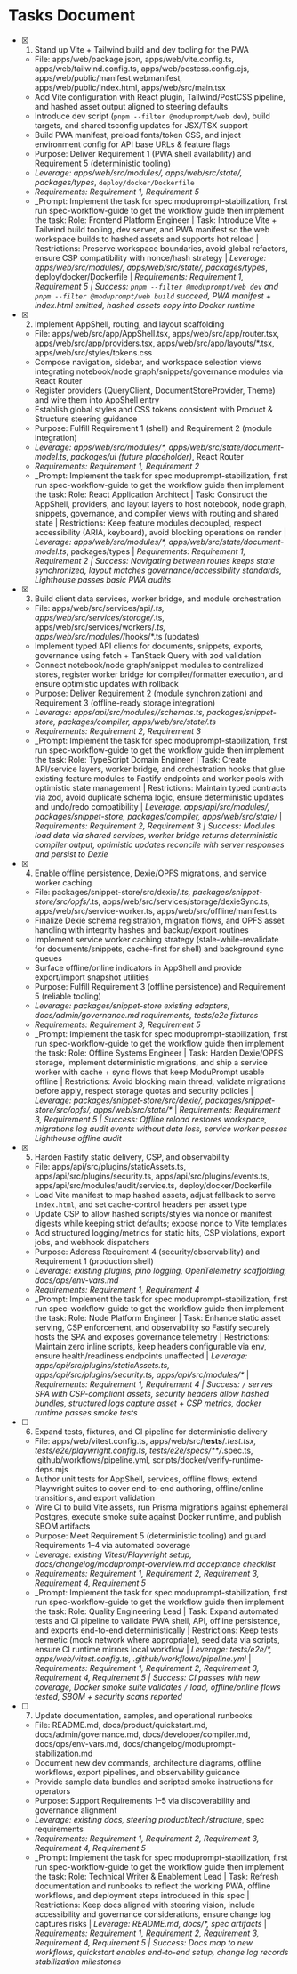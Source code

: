 # Tasks Document

- [x] 1. Stand up Vite + Tailwind build and dev tooling for the PWA
  - File: apps/web/package.json, apps/web/vite.config.ts, apps/web/tailwind.config.ts, apps/web/postcss.config.cjs, apps/web/public/manifest.webmanifest, apps/web/public/index.html, apps/web/src/main.tsx
  - Add Vite configuration with React plugin, Tailwind/PostCSS pipeline, and hashed asset output aligned to steering defaults
  - Introduce dev script (`pnpm --filter @moduprompt/web dev`), build targets, and shared tsconfig updates for JSX/TSX support
  - Build PWA manifest, preload fonts/token CSS, and inject environment config for API base URLs & feature flags
  - Purpose: Deliver Requirement 1 (PWA shell availability) and Requirement 5 (deterministic tooling)
  - _Leverage: apps/web/src/modules/*, apps/web/src/state/*, packages/types_, `deploy/docker/Dockerfile`
  - _Requirements: Requirement 1, Requirement 5_
  - _Prompt: Implement the task for spec moduprompt-stabilization, first run spec-workflow-guide to get the workflow guide then implement the task: Role: Frontend Platform Engineer | Task: Introduce Vite + Tailwind build tooling, dev server, and PWA manifest so the web workspace builds to hashed assets and supports hot reload | Restrictions: Preserve workspace boundaries, avoid global refactors, ensure CSP compatibility with nonce/hash strategy | _Leverage: apps/web/src/modules/*, apps/web/src/state/*, packages/types_, deploy/docker/Dockerfile | _Requirements: Requirement 1, Requirement 5 | Success: `pnpm --filter @moduprompt/web dev` and `pnpm --filter @moduprompt/web build` succeed, PWA manifest + index.html emitted, hashed assets copy into Docker runtime_

- [x] 2. Implement AppShell, routing, and layout scaffolding
  - File: apps/web/src/app/AppShell.tsx, apps/web/src/app/router.tsx, apps/web/src/app/providers.tsx, apps/web/src/app/layouts/*.tsx, apps/web/src/styles/tokens.css
  - Compose navigation, sidebar, and workspace selection views integrating notebook/node graph/snippets/governance modules via React Router
  - Register providers (QueryClient, DocumentStoreProvider, Theme) and wire them into AppShell entry
  - Establish global styles and CSS tokens consistent with Product & Structure steering guidance
  - Purpose: Fulfill Requirement 1 (shell) and Requirement 2 (module integration)
  - _Leverage: apps/web/src/modules/*, apps/web/src/state/document-model.ts, packages/ui (future placeholder)_, React Router
  - _Requirements: Requirement 1, Requirement 2_
  - _Prompt: Implement the task for spec moduprompt-stabilization, first run spec-workflow-guide to get the workflow guide then implement the task: Role: React Application Architect | Task: Construct the AppShell, providers, and layout layers to host notebook, node graph, snippets, governance, and compiler views with routing and shared state | Restrictions: Keep feature modules decoupled, respect accessibility (ARIA, keyboard), avoid blocking operations on render | _Leverage: apps/web/src/modules/*, apps/web/src/state/document-model.ts_, packages/types | _Requirements: Requirement 1, Requirement 2 | Success: Navigating between routes keeps state synchronized, layout matches governance/accessibility standards, Lighthouse passes basic PWA audits_

- [x] 3. Build client data services, worker bridge, and module orchestration
  - File: apps/web/src/services/api/*.ts, apps/web/src/services/storage/*.ts, apps/web/src/services/workers/*.ts, apps/web/src/modules/*/hooks/*.ts (updates)
  - Implement typed API clients for documents, snippets, exports, governance using fetch + TanStack Query with zod validation
  - Connect notebook/node graph/snippet modules to centralized stores, register worker bridge for compiler/formatter execution, and ensure optimistic updates with rollback
  - Purpose: Deliver Requirement 2 (module synchronization) and Requirement 3 (offline-ready storage integration)
  - _Leverage: apps/api/src/modules/*/schemas.ts, packages/snippet-store, packages/compiler, apps/web/src/state/*.ts_
  - _Requirements: Requirement 2, Requirement 3_
  - _Prompt: Implement the task for spec moduprompt-stabilization, first run spec-workflow-guide to get the workflow guide then implement the task: Role: TypeScript Domain Engineer | Task: Create API/service layers, worker bridge, and orchestration hooks that glue existing feature modules to Fastify endpoints and worker pools with optimistic state management | Restrictions: Maintain typed contracts via zod, avoid duplicate schema logic, ensure deterministic updates and undo/redo compatibility | _Leverage: apps/api/src/modules/*, packages/snippet-store, packages/compiler, apps/web/src/state/*_ | _Requirements: Requirement 2, Requirement 3 | Success: Modules load data via shared services, worker bridge returns deterministic compiler output, optimistic updates reconcile with server responses and persist to Dexie_

- [x] 4. Enable offline persistence, Dexie/OPFS migrations, and service worker caching
  - File: packages/snippet-store/src/dexie/*.ts, packages/snippet-store/src/opfs/*.ts, apps/web/src/services/storage/dexieSync.ts, apps/web/src/service-worker.ts, apps/web/src/offline/manifest.ts
  - Finalize Dexie schema registration, migration flows, and OPFS asset handling with integrity hashes and backup/export routines
  - Implement service worker caching strategy (stale-while-revalidate for documents/snippets, cache-first for shell) and background sync queues
  - Surface offline/online indicators in AppShell and provide export/import snapshot utilities
  - Purpose: Fulfill Requirement 3 (offline persistence) and Requirement 5 (reliable tooling)
  - _Leverage: packages/snippet-store existing adapters, docs/admin/governance.md requirements, tests/e2e fixtures_
  - _Requirements: Requirement 3, Requirement 5_
  - _Prompt: Implement the task for spec moduprompt-stabilization, first run spec-workflow-guide to get the workflow guide then implement the task: Role: Offline Systems Engineer | Task: Harden Dexie/OPFS storage, implement deterministic migrations, and ship a service worker with cache + sync flows that keep ModuPrompt usable offline | Restrictions: Avoid blocking main thread, validate migrations before apply, respect storage quotas and security policies | _Leverage: packages/snippet-store/src/dexie/*, packages/snippet-store/src/opfs/*, apps/web/src/state/*_ | _Requirements: Requirement 3, Requirement 5 | Success: Offline reload restores workspace, migrations log audit events without data loss, service worker passes Lighthouse offline audit_

- [x] 5. Harden Fastify static delivery, CSP, and observability
  - File: apps/api/src/plugins/staticAssets.ts, apps/api/src/plugins/security.ts, apps/api/src/plugins/events.ts, apps/api/src/modules/audit/service.ts, deploy/docker/Dockerfile
  - Load Vite manifest to map hashed assets, adjust fallback to serve `index.html`, and set cache-control headers per asset type
  - Update CSP to allow hashed scripts/styles via nonce or manifest digests while keeping strict defaults; expose nonce to Vite templates
  - Add structured logging/metrics for static hits, CSP violations, export jobs, and webhook dispatchers
  - Purpose: Address Requirement 4 (security/observability) and Requirement 1 (production shell)
  - _Leverage: existing plugins, pino logging, OpenTelemetry scaffolding, docs/ops/env-vars.md_
  - _Requirements: Requirement 1, Requirement 4_
  - _Prompt: Implement the task for spec moduprompt-stabilization, first run spec-workflow-guide to get the workflow guide then implement the task: Role: Node Platform Engineer | Task: Enhance static asset serving, CSP enforcement, and observability so Fastify securely hosts the SPA and exposes governance telemetry | Restrictions: Maintain zero inline scripts, keep headers configurable via env, ensure health/readiness endpoints unaffected | _Leverage: apps/api/src/plugins/staticAssets.ts, apps/api/src/plugins/security.ts, apps/api/src/modules/*_ | _Requirements: Requirement 1, Requirement 4 | Success: `/` serves SPA with CSP-compliant assets, security headers allow hashed bundles, structured logs capture asset + CSP metrics, docker runtime passes smoke tests_

- [ ] 6. Expand tests, fixtures, and CI pipeline for deterministic delivery
  - File: apps/web/vitest.config.ts, apps/web/src/__tests__/*.test.tsx, tests/e2e/playwright.config.ts, tests/e2e/specs/**/*.spec.ts, .github/workflows/pipeline.yml, scripts/docker/verify-runtime-deps.mjs
  - Author unit tests for AppShell, services, offline flows; extend Playwright suites to cover end-to-end authoring, offline/online transitions, and export validation
  - Wire CI to build Vite assets, run Prisma migrations against ephemeral Postgres, execute smoke suite against Docker runtime, and publish SBOM artifacts
  - Purpose: Meet Requirement 5 (deterministic tooling) and guard Requirements 1–4 via automated coverage
  - _Leverage: existing Vitest/Playwright setup, docs/changelog/moduprompt-overview.md acceptance checklist_
  - _Requirements: Requirement 1, Requirement 2, Requirement 3, Requirement 4, Requirement 5_
  - _Prompt: Implement the task for spec moduprompt-stabilization, first run spec-workflow-guide to get the workflow guide then implement the task: Role: Quality Engineering Lead | Task: Expand automated tests and CI pipeline to validate PWA shell, API, offline persistence, and exports end-to-end deterministically | Restrictions: Keep tests hermetic (mock network where appropriate), seed data via scripts, ensure CI runtime mirrors local workflow | _Leverage: tests/e2e/*, apps/web/vitest.config.ts, .github/workflows/pipeline.yml_ | _Requirements: Requirement 1, Requirement 2, Requirement 3, Requirement 4, Requirement 5 | Success: CI passes with new coverage, Docker smoke suite validates `/` load, offline/online flows tested, SBOM + security scans reported_

- [ ] 7. Update documentation, samples, and operational runbooks
  - File: README.md, docs/product/quickstart.md, docs/admin/governance.md, docs/developer/compiler.md, docs/ops/env-vars.md, docs/changelog/moduprompt-stabilization.md
  - Document new dev commands, architecture diagrams, offline workflows, export pipelines, and observability guidance
  - Provide sample data bundles and scripted smoke instructions for operators
  - Purpose: Support Requirements 1–5 via discoverability and governance alignment
  - _Leverage: existing docs, steering product/tech/structure_, spec requirements
  - _Requirements: Requirement 1, Requirement 2, Requirement 3, Requirement 4, Requirement 5_
  - _Prompt: Implement the task for spec moduprompt-stabilization, first run spec-workflow-guide to get the workflow guide then implement the task: Role: Technical Writer & Enablement Lead | Task: Refresh documentation and runbooks to reflect the working PWA, offline workflows, and deployment steps introduced in this spec | Restrictions: Keep docs aligned with steering vision, include accessibility and governance considerations, ensure change log captures risks | _Leverage: README.md, docs/*, spec artifacts_ | _Requirements: Requirement 1, Requirement 2, Requirement 3, Requirement 4, Requirement 5 | Success: Docs map to new workflows, quickstart enables end-to-end setup, change log records stabilization milestones_
